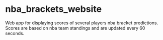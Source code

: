 # nba_brackets_website
Web app for displaying scores of several players nba bracket predictions. Scores are based on nba team standings and are updated every 60 seconds.
